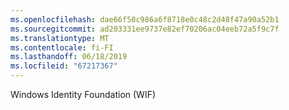 ```yaml
---
ms.openlocfilehash: dae66f50c986a6f8718e0c48c2d48f47a90a52b1
ms.sourcegitcommit: ad203331ee9737e82ef70206ac04eeb72a5f9c7f
ms.translationtype: MT
ms.contentlocale: fi-FI
ms.lasthandoff: 06/18/2019
ms.locfileid: "67217367"
---
```

Windows Identity Foundation (WIF)